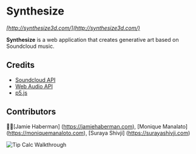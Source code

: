 # Synthesize
*[http://synthesize3d.com/](http://synthesize3d.com/)*

**Synthesize** is a web application that creates generative art based on Soundcloud music.

## Credits
- [Soundcloud API](https://developers.soundcloud.com/)
- [Web Audio API](https://webaudio.github.io/web-audio-api/)
- [p5.js](https://p5js.org/)

## Contributors
👌🏼[Jamie Haberman] (https://jamiehaberman.com), [Monique Manalato] (https://moniquemanaloto.com), [Suraya Shivji] (https://surayashivji.com)

<img src='http://i.imgur.com/QQdlFzP.gif' title='Tip Calc Walkthrough' width='' alt='Tip Calc Walkthrough'/>
